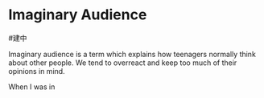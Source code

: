 # Imaginary Audience
#建中 

Imaginary audience is a term which explains how teenagers normally think about other people. We tend to overreact and keep too much of their opinions in mind.

When I was in 